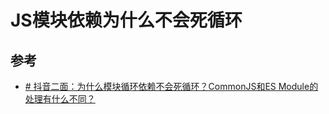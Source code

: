 # JS模块依赖为什么不会死循环




## 参考
- [# 抖音二面：为什么模块循环依赖不会死循环？CommonJS和ES Module的处理有什么不同？](https://mp.weixin.qq.com/s/JSlJn_LzbkAOy6LNyY5_jQ)